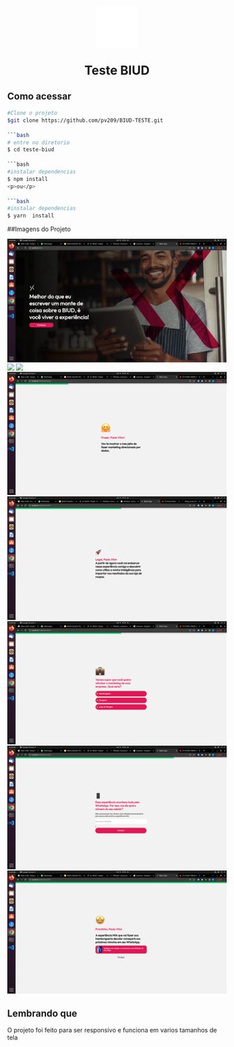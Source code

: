<h1 align="center">
 <img src="./src/Images/Symbol.svg"/> 
 <p>Teste BIUD</p>
</h1>

## Como acessar 
 ```bash
 #Clone o projeto
 $git clone https://github.com/pv209/BIUD-TESTE.git

 ```bash
 # entre no diretorio
 $ cd teste-biud

 ```bash
 #instalar dependencias
 $ npm install
<p>ou</p>

 ```bash
 #instalar dependencias
 $ yarn  install
```
##Imagens do Projeto

<img src="./src/Images/home.png" />

<img src="./src/Images/page1.png" />

<img src="./src/Images/page2.png" />

<img src="./src/Images/page3.png" />

<img src="./src/Images/page7.png" />

<img src="./src/Images/page4.png" />

<img src="./src/Images/page5.png" />

<img src="./src/Images/page6.png" />



## Lembrando que

<p>O projeto foi feito para ser responsivo e funciona em varios tamanhos de tela</p>